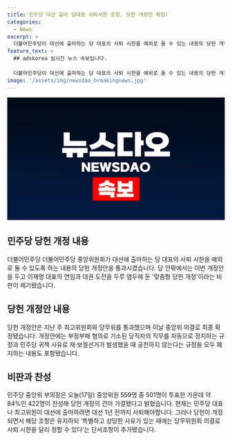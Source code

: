 ```yaml
---
title: 민주당 대선 출마 당대표 사퇴시한 조정, 당헌 개정안 확정!
categories:
  - News
excerpt: >
  더불어민주당이 대선에 출마하는 당 대표의 사퇴 시한을 예외로 둘 수 있는 내용의 당헌 개정안을 통과시켰습니다. 중앙위원회 의결로 최종 확정된 개정안은 당헌을 개정하여 특별한 경우에 당 무위원회 의결로 사퇴 시한을 달리 정할 수 있도록 했으며, 부정부패 혐의로 기소된 당직자의 직무 정지 규정과 재·보궐선거 공천 규정을 폐지하는 내용을 담고 있습니다. 이에 대해 민주당 내부에서는 이번 개정안이 이재명 대표의 대권 도전을 위해 맞춤형으로 만들어졌다는 비판이 제기되고 있습니다.
feature_text: >
  ## adskorea 실시간 뉴스 속보입니다.

  더불어민주당이 대선에 출마하는 당 대표의 사퇴 시한을 예외로 둘 수 있는 내용의 당헌 개정안을 통과시켰습니다. 중앙위원회 의결로 최종 확정된 개정안은 당헌을 개정하여 특별한 경우에 당 무위원회 의결로 사퇴 시한을 달리 정할 수 있도록 했으며, 부정부패 혐의로 기소된 당직자의 직무 정지 규정과 재·보궐선거 공천 규정을 폐지하는 내용을 담고 있습니다. 이에 대해 민주당 내부에서는 이번 개정안이 이재명 대표의 대권 도전을 위해 맞춤형으로 만들어졌다는 비판이 제기되고 있습니다.
image: '/assets/img/newsdao_breakingnews.jpg'
---
```


<p><img src="/assets/img/newsdao_breakingnews.jpg" alt="adskorea 속보" /></p>

<h2 data-ke-size="size26">민주당 당헌 개정 내용</h2>

<p data-ke-size="size16">더불어민주당 더불어민주당 중앙위원회가 대선에 출마하는 당 대표의 사퇴 시한을 예외로 둘 수 있도록 하는 내용의 당헌 개정안을 통과시켰습니다. 당 안팎에서는 이번 개정안을 두고 이재명 대표의 연임과 대권 도전을 두루 염두에 둔 '맞춤형 당헌 개정'이라는 비판이 제기됐습니다.</p>

<h2 data-ke-size="size26">당헌 개정안 내용</h2>

<p data-ke-size="size16">당헌 개정안은 지난 주 최고위원회와 당무위를 통과했으며 이날 중앙위 의결로 최종 확정됐습니다. 개정안에는 부정부패 혐의로 기소된 당직자의 직무를 자동으로 정지하는 규정과 민주당 귀책 사유로 재·보궐선거가 발생했을 때 공천하지 않는다는 규정을 모두 폐지하는 내용도 포함됐습니다.</p>

<h2 data-ke-size="size26">비판과 찬성</h2>

<p data-ke-size="size16">민주당 중앙위 부의장은 오늘(17일) 중앙위원 559명 중 501명이 투표한 가운데 약 84%인 422명이 찬성해 당헌 개정의 건이 가결됐다고 밝혔습니다. 현재는 민주당 대표나 최고위원이 대선에 출마하려면 대선 1년 전까지 사퇴해야합니다. 그러나 당헌이 개정되면서 해당 조항은 유지하되 ‘특별하고 상당한 사유가 있는 때에는 당무위원회 의결로 사퇴 시한을 달리 정할 수 있다’는 단서조항이 추가됐습니다.</p>

